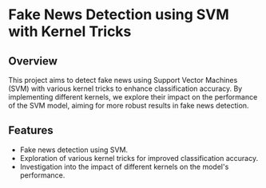 # Fake News Detection using SVM with Kernel Tricks

## Overview

This project aims to detect fake news using Support Vector Machines (SVM) with various kernel tricks to enhance classification accuracy. By implementing different kernels, we explore their impact on the performance of the SVM model, aiming for more robust results in fake news detection.

## Features

- Fake news detection using SVM.
- Exploration of various kernel tricks for improved classification accuracy.
- Investigation into the impact of different kernels on the model's performance.
